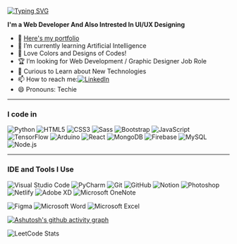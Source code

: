 [![Typing SVG](https://readme-typing-svg.demolab.com?font=Fira+Code&size=25&pause=1000&color=3E5DF7&width=435&lines=Hello!+I'm+Selvaaaaa)](https://git.io/typing-svg)

**I'm a Web Developer  And Also Intrested In UI/UX Designing**

- 🔗 [Here's my portfolio](https://selvaaportfolio.netlify.app/)
- 📖 I’m currently learning Artificial Intelligence
- 🤖 Love Colors and Designs of Codes!
- 🏆 I’m looking for Web Development / Graphic Designer Job Role
- 💬 Curious to Learn about New Technologies
- 📫 How to reach me:[![LinkedIn](https://img.shields.io/badge/LinkedIn-0077B5?style=flat&logo=linkedin&logoColor=white)](https://www.linkedin.com/in/kanagasabai-r-8b7520223/)
- 😄 Pronouns: Techie



---

### I code in

![Python](https://img.icons8.com/color/48/000000/python--v1.png)
![HTML5](https://img.icons8.com/color/48/000000/html-5--v1.png)
![CSS3](https://img.icons8.com/color/48/000000/css3.png)
![Sass](https://img.icons8.com/color/48/000000/sass.png)
![Bootstrap](https://img.icons8.com/color/48/000000/bootstrap.png)
![JavaScript](https://img.icons8.com/color/48/000000/javascript--v1.png)
![TensorFlow](https://img.icons8.com/color/48/000000/tensorflow.png)
![Arduino](https://img.icons8.com/color/48/000000/arduino.png)
![React](https://img.icons8.com/office/48/000000/react.png)
![MongoDB](https://img.icons8.com/color/48/000000/mongodb.png)
![Firebase](https://img.icons8.com/color/48/000000/firebase.png)
![MySQL](https://img.icons8.com/fluency/48/000000/mysql-logo.png)
![Node.js](https://img.icons8.com/color/48/000000/nodejs.png)

---

### IDE and Tools I Use

![Visual Studio Code](https://img.icons8.com/color/48/000000/visual-studio-code-2019.png)
![PyCharm](https://img.icons8.com/color/48/000000/pycharm.png)
![Git](https://img.icons8.com/color/48/000000/git.png)
![GitHub](https://img.icons8.com/fluency/48/000000/github.png)
![Notion](https://img.icons8.com/color/48/000000/notion.png)
![Photoshop](https://img.icons8.com/color/48/000000/adobe-photoshop--v1.png)
![Netlify](https://img.shields.io/badge/Hosted_on-Netlify-00C7B7?logo=netlify&logoColor=white)
![Adobe XD](https://img.icons8.com/color/48/000000/adobe-xd--v1.png)
![Microsoft OneNote](https://img.shields.io/badge/Microsoft-OneNote-7719AA?logo=microsoft-onenote&logoColor=white)


![Figma](https://img.icons8.com/color/48/000000/figma--v1.png)
![Microsoft Word](https://img.icons8.com/color/48/000000/microsoft-word-2019--v1.png)
![Microsoft Excel](https://img.icons8.com/color/48/000000/microsoft-excel-2019--v1.png)


[![Ashutosh's github activity graph](https://github-readme-activity-graph.vercel.app/graph?username=Selvaaaaa&bg_color=000000&color=0055ff&line=bb00ff&point=ff0000&area=true&hide_border=true)](https://github.com/ashutosh00710/github-readme-activity-graph)









![LeetCode Stats](https://leetcard.jacoblin.cool/selvaleetcode6802?theme=dark&font=Noto%20Sans%20Tamil%20Supplement)

